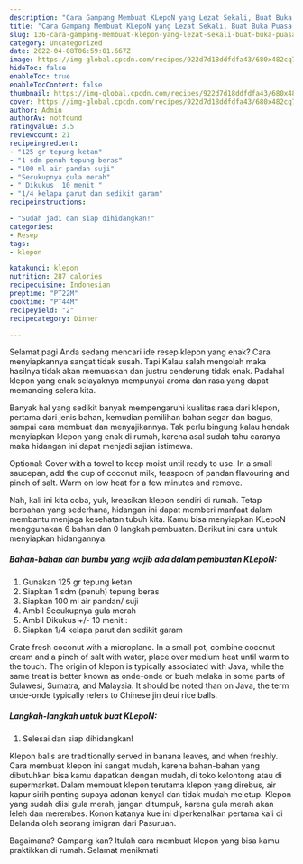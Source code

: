 ```yaml
---
description: "Cara Gampang Membuat KLepoN yang Lezat Sekali, Buat Buka Puasa Enak"
title: "Cara Gampang Membuat KLepoN yang Lezat Sekali, Buat Buka Puasa Enak"
slug: 136-cara-gampang-membuat-klepon-yang-lezat-sekali-buat-buka-puasa-enak
category: Uncategorized
date: 2022-04-08T06:59:01.667Z
image: https://img-global.cpcdn.com/recipes/922d7d18ddfdfa43/680x482cq70/klepon-foto-resep-utama.jpg
hideToc: false
enableToc: true
enableTocContent: false
thumbnail: https://img-global.cpcdn.com/recipes/922d7d18ddfdfa43/680x482cq70/klepon-foto-resep-utama.jpg
cover: https://img-global.cpcdn.com/recipes/922d7d18ddfdfa43/680x482cq70/klepon-foto-resep-utama.jpg
author: Admin
authorAv: notfound
ratingvalue: 3.5
reviewcount: 21
recipeingredient:
- "125 gr tepung ketan"
- "1 sdm penuh tepung beras"
- "100 ml air pandan suji"
- "Secukupnya gula merah"
- " Dikukus  10 menit "
- "1/4 kelapa parut dan sedikit garam"
recipeinstructions:

- "Sudah jadi dan siap dihidangkan!"
categories:
- Resep
tags:
- klepon

katakunci: klepon 
nutrition: 287 calories
recipecuisine: Indonesian
preptime: "PT22M"
cooktime: "PT44M"
recipeyield: "2"
recipecategory: Dinner

---
```



Selamat pagi Anda sedang mencari ide resep klepon yang enak? Cara menyiapkannya sangat tidak susah. Tapi Kalau salah mengolah maka hasilnya tidak akan memuaskan dan justru cenderung tidak enak. Padahal klepon yang enak selayaknya mempunyai aroma dan rasa yang dapat memancing selera kita.


Banyak hal yang sedikit banyak mempengaruhi kualitas rasa dari klepon, pertama dari jenis bahan, kemudian pemilihan bahan segar dan bagus, sampai cara membuat dan menyajikannya. Tak perlu bingung kalau hendak menyiapkan klepon yang enak di rumah, karena asal sudah tahu caranya maka hidangan ini dapat menjadi sajian istimewa.

Optional: Cover with a towel to keep moist until ready to use. In a small saucepan, add the cup of coconut milk, teaspoon of pandan flavouring and pinch of salt. Warm on low heat for a few minutes and remove.


Nah, kali ini kita coba, yuk, kreasikan klepon sendiri di rumah. Tetap berbahan yang sederhana, hidangan ini dapat memberi manfaat dalam membantu menjaga kesehatan tubuh kita. Kamu bisa menyiapkan KLepoN menggunakan 6 bahan dan 0 langkah pembuatan. Berikut ini cara untuk menyiapkan hidangannya.

<!--inarticleads1-->

##### Bahan-bahan dan bumbu yang wajib ada dalam pembuatan KLepoN:

1. Gunakan 125 gr tepung ketan
1. Siapkan 1 sdm (penuh) tepung beras
1. Siapkan 100 ml air pandan/ suji
1. Ambil Secukupnya gula merah
1. Ambil  Dikukus +/- 10 menit :
1. Siapkan 1/4 kelapa parut dan sedikit garam


Grate fresh coconut with a microplane. In a small pot, combine coconut cream and a pinch of salt with water, place over medium heat until warm to the touch. The origin of klepon is typically associated with Java, while the same treat is better known as onde-onde or buah melaka in some parts of Sulawesi, Sumatra, and Malaysia. It should be noted than on Java, the term onde-onde typically refers to Chinese jin deui rice balls. 

<!--inarticleads2-->

##### Langkah-langkah untuk buat KLepoN:


1. Selesai dan siap dihidangkan!

Klepon balls are traditionally served in banana leaves, and when freshly. Cara membuat klepon ini sangat mudah, karena bahan-bahan yang dibutuhkan bisa kamu dapatkan dengan mudah, di toko kelontong atau di supermarket. Dalam membuat klepon terutama klepon yang direbus, air kapur sirih penting supaya adonan kenyal dan tidak mudah meletup. Klepon yang sudah diisi gula merah, jangan ditumpuk, karena gula merah akan leleh dan merembes. Konon katanya kue ini diperkenalkan pertama kali di Belanda oleh seorang imigran dari Pasuruan. 

Bagaimana? Gampang kan? Itulah cara membuat klepon yang bisa kamu praktikkan di rumah. Selamat menikmati
